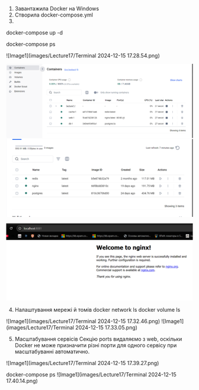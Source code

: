 1. Завантажила Docker на Windows
2. Створила docker-compose.yml
3. 
docker-compose up -d

docker-compose ps


![Image1](images/Lecture17/Terminal 2024-12-15 17.28.54.png)

![Image1](images/Lecture17/ContainersDockerDesktop.png)
![Image1](images/Lecture17/ImagesDockerDesktop.png)

![Image1](images/Lecture17/Welcometonginx.png)


4. Налаштування мережі й томів
   docker network ls
   docker volume ls

![Image1](images/Lecture17/Terminal 2024-12-15 17.32.46.png)
![Image1](images/Lecture17/Terminal 2024-12-15 17.33.05.png)


5. Масштабування сервісів
Секцію ports видаляємо з web, оскільки Docker не може призначити різні порти 
для одного сервісу при масштабуванні автоматично.

![Image1](images/Lecture17/Terminal 2024-12-15 17.39.27.png)

docker-compose ps
![Image1](images/Lecture17/Terminal 2024-12-15 17.40.14.png)
